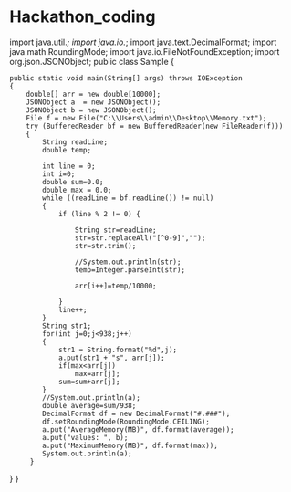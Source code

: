 # Hackathon_coding

import java.util.*;
import java.io.*;
import java.text.DecimalFormat;
import java.math.RoundingMode;
import java.io.FileNotFoundException;
import org.json.JSONObject;
public class Sample {

	public static void main(String[] args) throws IOException 
	{
		double[] arr = new double[10000];
		JSONObject a  = new JSONObject();
		JSONObject b = new JSONObject();
		File f = new File("C:\\Users\\admin\\Desktop\\Memory.txt");
		try (BufferedReader bf = new BufferedReader(new FileReader(f))) 
        {
            String readLine;
            double temp;
            
            int line = 0;
            int i=0;
            double sum=0.0;
            double max = 0.0;
            while ((readLine = bf.readLine()) != null) 
            {
                if (line % 2 != 0) {
                	
                	String str=readLine;
                	str=str.replaceAll("[^0-9]","");
                    str=str.trim();
                    
                    //System.out.println(str);
                    temp=Integer.parseInt(str);
                   
                    arr[i++]=temp/10000;
                    
                }
                line++;
            }
            String str1;
            for(int j=0;j<938;j++)
            {
            	str1 = String.format("%d",j);
            	a.put(str1 + "s", arr[j]);
            	if(max<arr[j])
            		max=arr[j];
            	sum=sum+arr[j];
            }
            //System.out.println(a);
            double average=sum/938;
            DecimalFormat df = new DecimalFormat("#.###");
            df.setRoundingMode(RoundingMode.CEILING);
            a.put("AverageMemory(MB)", df.format(average));
            a.put("values: ", b);
            a.put("MaximumMemory(MB)", df.format(max));
            System.out.println(a);
         }
 }
}

